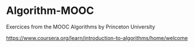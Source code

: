# Algorithm-MOOC

Exercices from the MOOC Algorithms by Princeton University

https://www.coursera.org/learn/introduction-to-algorithms/home/welcome
